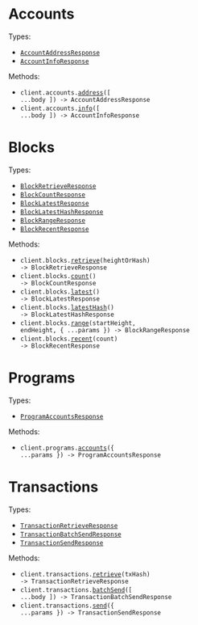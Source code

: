 # Accounts

Types:

- <code><a href="./src/resources/accounts.ts">AccountAddressResponse</a></code>
- <code><a href="./src/resources/accounts.ts">AccountInfoResponse</a></code>

Methods:

- <code title="post /account/address">client.accounts.<a href="./src/resources/accounts.ts">address</a>([ ...body ]) -> AccountAddressResponse</code>
- <code title="post /account/info">client.accounts.<a href="./src/resources/accounts.ts">info</a>([ ...body ]) -> AccountInfoResponse</code>

# Blocks

Types:

- <code><a href="./src/resources/blocks.ts">BlockRetrieveResponse</a></code>
- <code><a href="./src/resources/blocks.ts">BlockCountResponse</a></code>
- <code><a href="./src/resources/blocks.ts">BlockLatestResponse</a></code>
- <code><a href="./src/resources/blocks.ts">BlockLatestHashResponse</a></code>
- <code><a href="./src/resources/blocks.ts">BlockRangeResponse</a></code>
- <code><a href="./src/resources/blocks.ts">BlockRecentResponse</a></code>

Methods:

- <code title="get /block/{height_or_hash}">client.blocks.<a href="./src/resources/blocks.ts">retrieve</a>(heightOrHash) -> BlockRetrieveResponse</code>
- <code title="get /block/count">client.blocks.<a href="./src/resources/blocks.ts">count</a>() -> BlockCountResponse</code>
- <code title="get /block/latest">client.blocks.<a href="./src/resources/blocks.ts">latest</a>() -> BlockLatestResponse</code>
- <code title="get /block/latest/hash">client.blocks.<a href="./src/resources/blocks.ts">latestHash</a>() -> BlockLatestHashResponse</code>
- <code title="get /block/range/{start_height}/{end_height}">client.blocks.<a href="./src/resources/blocks.ts">range</a>(startHeight, endHeight, { ...params }) -> BlockRangeResponse</code>
- <code title="get /block/recent/{count}">client.blocks.<a href="./src/resources/blocks.ts">recent</a>(count) -> BlockRecentResponse</code>

# Programs

Types:

- <code><a href="./src/resources/programs.ts">ProgramAccountsResponse</a></code>

Methods:

- <code title="post /program/accounts">client.programs.<a href="./src/resources/programs.ts">accounts</a>({ ...params }) -> ProgramAccountsResponse</code>

# Transactions

Types:

- <code><a href="./src/resources/transactions.ts">TransactionRetrieveResponse</a></code>
- <code><a href="./src/resources/transactions.ts">TransactionBatchSendResponse</a></code>
- <code><a href="./src/resources/transactions.ts">TransactionSendResponse</a></code>

Methods:

- <code title="get /transaction/{tx_hash}">client.transactions.<a href="./src/resources/transactions.ts">retrieve</a>(txHash) -> TransactionRetrieveResponse</code>
- <code title="post /transaction/send/batch">client.transactions.<a href="./src/resources/transactions.ts">batchSend</a>([ ...body ]) -> TransactionBatchSendResponse</code>
- <code title="post /transaction/send">client.transactions.<a href="./src/resources/transactions.ts">send</a>({ ...params }) -> TransactionSendResponse</code>
